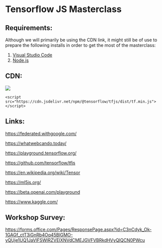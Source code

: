 # Tensorflow JS Masterclass
## Requirements:
Although we will primarily be using the CDN link, it might still be of use to prepare the following installs in order to get the most of the masterclass:
1. [Visual Studio Code](https://code.visualstudio.com/download)
2. [Node.js](https://nodejs.org/en/download/)

## CDN:
[![](https://data.jsdelivr.com/v1/package/npm/@tensorflow/tfjs/badge)](https://www.jsdelivr.com/package/npm/@tensorflow/tfjs)

```
<script src="https://cdn.jsdelivr.net/npm/@tensorflow/tfjs/dist/tf.min.js"> </script>
```
## Links:
https://federated.withgoogle.com/

https://whatwebcando.today/

https://playground.tensorflow.org/

https://github.com/tensorflow/tfjs

https://en.wikipedia.org/wiki/Tensor

https://ml5js.org/

https://beta.openai.com/playground

https://www.kaggle.com/

## Workshop Survey:

https://forms.office.com/Pages/ResponsePage.aspx?id=C3nCdyk_Ok-1GAGf_ctT3iGnRb4Oq45BlGMO-yQUje1UQ1JaVlFSWlRZVElXNVdCMEJGVFVBRkdHVyQlQCN0PWcu